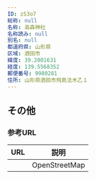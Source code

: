 ```yaml
---
ID: zS3o7
総称: null
名称: 高森神社
名称読み: null
別名: null
都道府県: 山形県
区域: 酒田市
緯度: 39.2001631
経度: 139.5568352
郵便番号: 9980281
住所: 山形県酒田市飛島法木乙１
---
```


## その他

### 参考URL

| URL | 説明          |
| --- | ------------- |
|     | OpenStreetMap |
